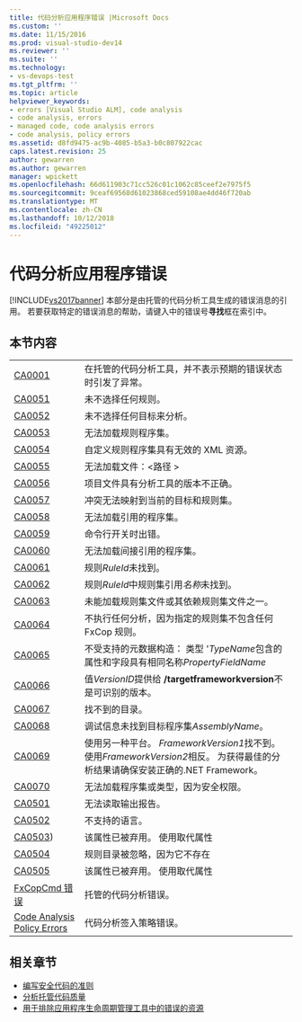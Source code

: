 ```yaml
---
title: 代码分析应用程序错误 |Microsoft Docs
ms.custom: ''
ms.date: 11/15/2016
ms.prod: visual-studio-dev14
ms.reviewer: ''
ms.suite: ''
ms.technology:
- vs-devops-test
ms.tgt_pltfrm: ''
ms.topic: article
helpviewer_keywords:
- errors [Visual Studio ALM], code analysis
- code analysis, errors
- managed code, code analysis errors
- code analysis, policy errors
ms.assetid: d8fd9475-ac9b-4085-b5a3-b0c807922cac
caps.latest.revision: 25
author: gewarren
ms.author: gewarren
manager: wpickett
ms.openlocfilehash: 66d611903c71cc526c01c1062c85ceef2e7975f5
ms.sourcegitcommit: 9ceaf69568d61023868ced59108ae4dd46f720ab
ms.translationtype: MT
ms.contentlocale: zh-CN
ms.lasthandoff: 10/12/2018
ms.locfileid: "49225012"
---
```

# <a name="code-analysis-application-errors"></a>代码分析应用程序错误
[!INCLUDE[vs2017banner](../includes/vs2017banner.md)]
本部分是由托管的代码分析工具生成的错误消息的引用。 若要获取特定的错误消息的帮助，请键入中的错误号**寻找**框在索引中。

## <a name="in-this-section"></a>本节内容

|||
|-|-|
|[CA0001](ca0001.md)|在托管的代码分析工具，并不表示预期的错误状态时引发了异常。|
|[CA0051](ca0051.md)|未不选择任何规则。|
|[CA0052](ca0052.md)|未不选择任何目标来分析。|
|[CA0053](ca0053.md)|无法加载规则程序集。|
|[CA0054](ca0054.md)|自定义规则程序集具有无效的 XML 资源。|
|[CA0055](ca0055.md)|无法加载文件：\<路径 >|
|[CA0056](ca0056.md)|项目文件具有分析工具的版本不正确。|
|[CA0057](ca0057.md)|冲突无法映射到当前的目标和规则集。|
|[CA0058](ca0058.md)|无法加载引用的程序集。|
|[CA0059](ca0059.md)|命令行开关时出错。|
|[CA0060](ca0060.md)|无法加载间接引用的程序集。|
|[CA0061](ca0061.md)|规则*RuleId*未找到。|
|[CA0062](ca0062.md)|规则*RuleId*中规则集引用*名称*未找到。|
|[CA0063](ca0063.md)|未能加载规则集文件或其依赖规则集文件之一。|
|[CA0064](ca0064.md)|不执行任何分析，因为指定的规则集不包含任何 FxCop 规则。|
|[CA0065](ca0065.md)|不受支持的元数据构造： 类型 '*TypeName*包含的属性和字段具有相同名称*PropertyFieldName*|
|[CA0066](ca0066.md)|值*VersionID*提供给 **/targetframeworkversion**不是可识别的版本。|
|[CA0067](ca0067.md)|找不到的目录。|
|[CA0068](ca0068.md)|调试信息未找到目标程序集*AssemblyName*。|
|[CA0069](ca0069.md)|使用另一种平台。 *FrameworkVersion1*找不到。 使用*FrameworkVersion2*相反。 为获得最佳的分析结果请确保安装正确的.NET Framework。|
|[CA0070](ca0070.md)|无法加载程序集或类型，因为安全权限。|
|[CA0501](ca0501.md)|无法读取输出报告。|
|[CA0502](ca0502.md)|不支持的语言。|
|[CA0503](ca0503.md))|该属性已被弃用。 使用取代属性|
|[CA0504](ca0504.md)|规则目录被忽略，因为它不存在|
|[CA0505](ca0505.md)|该属性已被弃用。 使用取代属性|
|[FxCopCmd 错误](fxcopcmd-errors.md)|托管的代码分析错误。|
|[Code Analysis Policy Errors](../code-quality/code-analysis-policy-errors.md)|代码分析签入策略错误。|

## <a name="related-sections"></a>相关章节

- [编写安全代码的准则](http://msdn.microsoft.com/en-us/9892fd19-45cd-44b6-9fa8-10f1b5cb6ea4)
- [分析托管代码质量](../code-quality/analyzing-managed-code-quality-by-using-code-analysis.md)
- [用于排除应用程序生命周期管理工具中的错误的资源](http://msdn.microsoft.com/library/76ca8f76-1e2d-4b55-89e2-bd59e4abe74c)